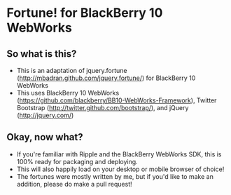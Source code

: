 Fortune! for BlackBerry 10 WebWorks
===================================

So what is this?
----------------
* This is an adaptation of jquery.fortune (http://mbadran.github.com/jquery.fortune/) for BlackBerry 10 WebWorks
* This uses BlackBerry 10 WebWorks (https://github.com/blackberry/BB10-WebWorks-Framework), Twitter Bootstrap (http://twitter.github.com/bootstrap/), and jQuery (http://jquery.com/)

Okay, now what?
---------------
* If you're familiar with Ripple and the BlackBerry WebWorks SDK, this is 100% ready for packaging and deploying.
* This will also happily load on your desktop or mobile browser of choice!
* The fortunes were mostly written by me, but if you'd like to make an addition, please do make a pull request!
